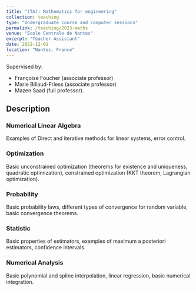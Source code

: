```yaml
---
title: "(TA): Mathematics for engineering"
collection: teaching
type: "Undergraduate course and computer sessions"
permalink: /teaching/2023-maths
venue: "Ecole Centrale de Nantes"
excerpt: "Teacher Assistant"
date: 2022-12-01
location: "Nantes, France"
---
```


Supervised by:
- Françoise Foucher (associate professor)
- Marie Billaud-Friess (associate professor)
- Mazen Saad (full professor).

## Description

### Numerical Linear Algebra

Examples of Direct and iterative methods for linear systems, error control.

### Optimization

Basic unconstrained optimization (theorems for existence and uniqueness, quadratic optimization), constrained optimization (KKT theorem, Lagrangian optimization).

### Probability

Basic probability laws, different types of convergence for random variable, basic convergence theorems.

### Statistic

Basic properties of estimators, examples of maximum a posteriori estimators, confidence intervals. 

### Numerical Analysis

Basic polynomial and spline interpolation, linear regression, basic numerical integration.